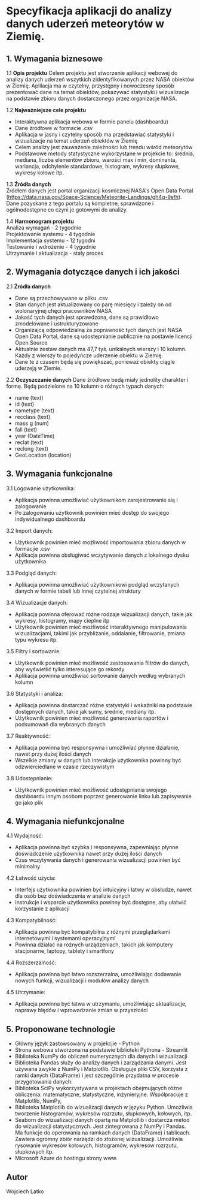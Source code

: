 # Specyfikacja aplikacji do analizy danych uderzeń meteorytów w Ziemię.  

## 1. Wymagania biznesowe
1.1 **Opis projektu**
Celem projektu jest stworzenie aplikacji webowej do analizy danych uderzeń wszytkich zidentyfikowanych przez NASA obiektów w Ziemię. Aplilacja ma w czytelny, przystępny i nowoczesny sposób prezentować dane na temat obiektów, pokazywać statystyki i wizualizacje na podstawie zbioru danych dostarczonego przez organizacje NASA.

1.2 **Najważniejsze cele projektu**  
- Interaktywna aplikacja webowa w formie panelu (dashboardu)
- Dane źródłowe w formacie .csv
- Aplikacja w jasny i czytelny sposób ma przedstawiać statystyki i wizualizacje na temat uderzeń obiektów w Ziemię
- Celem analizy jest zauważenie zależności lub trendu wśród meteorytów
- Podstawowe metody statystyczne wykorzystane w projekcie to: średnia, mediana, liczba elementów zbioru, warości max i min, dominanta, wariancja, odchylenie standardowe, histogram, wykresy słupkowe, wykresy kołowe itp.

1.3 **Źródła danych**  
Źródłem danych jest portal organizacji kosmicznej NASA's Open Data Portal (https://data.nasa.gov/Space-Science/Meteorite-Landings/gh4g-9sfh).
Dane pozyskane z tego portalu są kompletne, sprawdzone i ogólnodostępne co czyni je gotowymi do analizy.

1.4 **Harmonogram projektu**  
Analiza wymagań - 2 tygodnie  
Projektowanie systemu - 4 tygodnie  
Implementacja systemu - 12 tygodni  
Testowanie i wdrożenie - 4 tygodnie  
Utrzymanie i aktualizacja - stały proces  

## 2. Wymagania dotyczące danych i ich jakości  
2.1 **Źródła danych**  
- Dane są przechowywane w pliku .csv  
- Stan danych  jest aktualizowany co parę miesięcy i zależy on od wolonaryjnej chęci pracowników NASA  
- Jakość tych danych jest sprawdzona, dane są prawidłowo zmodelowane i ustrukturyzowane  
- Organizajcą odpowiedzialną za poprawność tych danych jest NASA Open Data Portal, dane są udostępnianie publicznie na postawie licencji Open Source
- Aktualnie zestaw danych ma 47,7 tyś. unikalnych wierszy i 10 kolumn. Każdy z wierszy to pojedyńcze uderzenie obiektu w Ziemię.
- Dane te z czasem będą się powiększać, ponieważ obiekty ciągle uderzeją w Ziemie.  

2.2 **Oczyszczanie danych**
Dane źródłowe bedą miały jednolity charakter i formę. Będą podzielone na 10 kolumn o różnych typach danych:
- name (text) 
- id (text)
- nametype (text)
- recclass (text)
- mass g (num)
- fall (text)
- year (DateTime)
- reclat (text)
- reclong (text)
- GeoLocation (location)

## 3. Wymagania funkcjonalne
3.1 Logowanie użytkownika:  
- Aplikacja powinna umożliwiać użytkownikom zarejestrowanie się i zalogowanie
- Po zalogowaniu użytkownik powinien mieć dostęp do swojego indywidualnego dashboardu

3.2 Import danych:  
- Użytkownik powinien mieć możliwość importowania zbioru danych w formacjie .csv
- Aplikacja powinna obsługiwać wczytywanie danych z lokalnego dysku użytkownika

3.3 Podgląd danych:  
- Aplikacja powinna umożliwiać użytkownikowi podgląd wczytanych danych w formie tabeli lub innej czytelnej struktury

3.4 Wizualizacje danych:  
- Aplikacja powinna oferować różne rodzaje wizualizacji danych, takie jak wykresy, histogramy, mapy cieplne itp
- Użytkownik powinien mieć możliwość interaktywnego manipulowania wizualizacjami, takimi jak przybliżanie, oddalanie, filtrowanie, zmiana typu wykresu itp.

3.5 Filtry i sortowanie:  
- Użytkownik powinien mieć możliwość zastosowania filtrów do danych, aby wyświetlić tylko interesujące go rekordy
- Aplikacja powinna umożliwiać sortowanie danych według wybranych kolumn

3.6 Statystyki i analiza:  
- Aplikacja powinna dostarczać różne statystyki i wskaźniki na podstawie dostępnych danych, takie jak sumy, średnie, mediany itp.
- Użytkownik powinien mieć możliwość generowania raportów i podsumowań dla wybranych danych

3.7 Reaktywność: 
- Aplikacja powinna być responsywna i umożliwiać płynne działanie, nawet przy dużej ilości danych
- Wszelkie zmiany w danych lub interakcje użytkownika powinny być odzwierciedlane w czasie rzeczywistym

3.8 Udostępnianie:  
- Użytkownik powinien mieć możliwość udostępniania swojego dashboardu innym osobom poprzez generowanie linku lub zapisywanie go jako plik

## 4. Wymagania niefunkcjonalne
4.1 Wydajność:  
- Aplikacja powinna być szybka i responsywna, zapewniając płynne doświadczenie użytkownika nawet przy dużej ilości danych
- Czas wczytywania danych i generowania wizualizacji powinien być minimalny

4.2 Łatwość użycia:  
- Interfejs użytkownika powinien być intuicyjny i łatwy w obsłudze, nawet dla osób bez doświadczenia w analizie danych
- Instrukcje i wsparcie użytkownika powinny być dostępne, aby ułatwić korzystanie z aplikacji

4.3 Kompatybilność:
- Aplikacja powinna być kompatybilna z różnymi przeglądarkami internetowymi i systemami operacyjnymi
- Powinna działać na różnych urządzeniach, takich jak komputery stacjonarne, laptopy, tablety i smartfony

4.4 Rozszerzalność:
- Aplikacja powinna być łatwo rozszerzalna, umożliwiając dodawanie nowych funkcji, wizualizacji i modułów analizy danych

4.5 Utrzymanie:
- Aplikacja powinna być łatwa w utrzymaniu, umożliwiając aktualizacje, naprawy błędów i wprowadzanie zmian w przyszłości

## 5. Proponowane technologie
- Główny język zastowsowany w projekcjie - Python
- Strona webowa stworzona na podstawie biblioteki Pythona - Streamlit
- Biblioteka NumPy do obliczeń numerycznych dla danych i wizualizacji
- Biblioteka Pandas służy do analizy danych i zarządzania danymi. Jest używana zwykle z NumPy i Matplotlib. Obsługuje pliki CSV, korzysta z ramki danych (DataFrame) i jest szczególnie przydatna w procesie przygotowania danych.
- Biblioteka SciPy wykorzystywana w projektach obejmujących różne obliczenia: matematyczne, statystyczne, inżynieryjne. Współpracuje z Matplotlib, NumPy, 
- Biblioteka Matplotlib do wizualizacji danych w języku Python. Umożliwia tworzenie histogramów, wykresów rozrzutu, słupkowych, kołowych, itp.
- Seaborn do wizualizacji danych opartą na Matplotlib i dostarcza metod do wizualizacji statystycznych. Jest zintegrowana z NumPy i Pandas. Ma funkcje do operowania na ramkach danych (DataFrame) i tablicach. Zawiera ogromny zbiór narzędzi do złożonej wizualizacji. Umożliwia rysowanie wykresów kołowych, histogramów, wykresów rozrzutu, słupkowych itp.
- Microsoft Azure do hostingu strony www.

## Autor
Wojciech Latko
